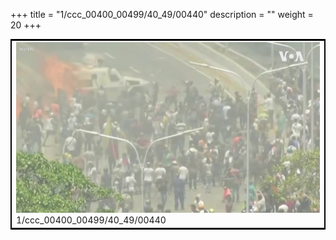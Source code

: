+++
title = "1/ccc_00400_00499/40_49/00440"
description = ""
weight = 20
+++

<table style="border:2px solid black;max-width:800px;max-height:800px;" 
><tr><td>
<img class="center-fit-jpg"
src="/jpg_/aaa_20190430_NxaOmWaI8sI_00439.jpg">
1/ccc_00400_00499/40_49/00440
</img></td></tr></table>
